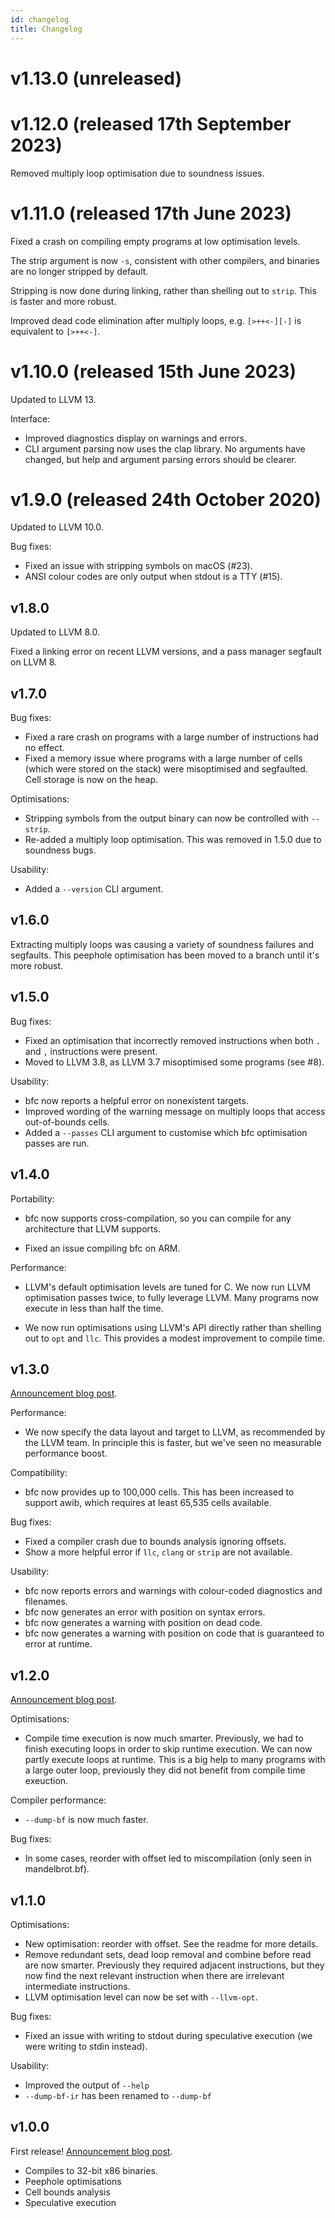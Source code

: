 ```yaml
---
id: changelog
title: Changelog
---
```


# v1.13.0 (unreleased)

# v1.12.0 (released 17th September 2023)

Removed multiply loop optimisation due to soundness issues.

# v1.11.0 (released 17th June 2023)

Fixed a crash on compiling empty programs at low optimisation levels.

The strip argument is now `-s`, consistent with other compilers, and
binaries are no longer stripped by default.

Stripping is now done during linking, rather than shelling out to
`strip`. This is faster and more robust.

Improved dead code elimination after multiply loops, e.g. `[>++<-][-]`
is equivalent to `[>++<-]`.

# v1.10.0 (released 15th June 2023)

Updated to LLVM 13.

Interface:

* Improved diagnostics display on warnings and errors.
* CLI argument parsing now uses the clap library. No arguments have
  changed, but help and argument parsing errors should be clearer.

# v1.9.0 (released 24th October 2020)

Updated to LLVM 10.0.

Bug fixes:

* Fixed an issue with stripping symbols on macOS (#23).
* ANSI colour codes are only output when stdout is a TTY (#15).

## v1.8.0

Updated to LLVM 8.0.

Fixed a linking error on recent LLVM versions, and a pass manager
segfault on LLVM 8.

## v1.7.0

Bug fixes:

* Fixed a rare crash on programs with a large number of instructions
  had no effect.
* Fixed a memory issue where programs with a large number of cells
  (which were stored on the stack) were misoptimised and
  segfaulted. Cell storage is now on the heap.

Optimisations:

* Stripping symbols from the output binary can now be controlled with
  `--strip`.
* Re-added a multiply loop optimisation. This was removed in 1.5.0 due to
  soundness bugs.

Usability:

* Added a `--version` CLI argument.

## v1.6.0

Extracting multiply loops was causing a variety of soundness failures
and segfaults. This peephole optimisation has been moved to a branch
until it's more robust.

## v1.5.0

Bug fixes:

* Fixed an optimisation that incorrectly removed instructions when
  both `.` and `,` instructions were present.
* Moved to LLVM 3.8, as LLVM 3.7 misoptimised some programs (see #8).

Usability:

* bfc now reports a helpful error on nonexistent targets.
* Improved wording of the warning message on multiply loops that
  access out-of-bounds cells.
* Added a `--passes` CLI argument to customise which bfc optimisation
  passes are run.

## v1.4.0

Portability:

* bfc now supports cross-compilation, so you can compile for any
  architecture that LLVM supports.

* Fixed an issue compiling bfc on ARM.

Performance:

* LLVM's default optimisation levels are tuned for C. We now run LLVM
  optimisation passes twice, to fully leverage LLVM. Many programs now
  execute in less than half the time.

* We now run optimisations using LLVM's API directly rather than
  shelling out to `opt` and `llc`. This provides a modest improvement
  to compile time.

## v1.3.0

[Announcement blog post](http://www.wilfred.me.uk/blog/2016/02/07/an-industrial-grade-bf-compiler/).

Performance:

* We now specify the data layout and target to LLVM, as recommended
  by the LLVM team. In principle this is faster, but we've seen no
  measurable performance boost.

Compatibility:

* bfc now provides up to 100,000 cells. This has been increased to
  support awib, which requires at least 65,535 cells available.

Bug fixes:

* Fixed a compiler crash due to bounds analysis ignoring offsets.
* Show a more helpful error if `llc`, `clang` or `strip` are not
  available.

Usability:

* bfc now reports errors and warnings with colour-coded diagnostics
  and filenames.
* bfc now generates an error with position on syntax errors.
* bfc now generates a warning with position on dead code.
* bfc now generates a warning with position on code that is guaranteed
  to error at runtime.

## v1.2.0

[Announcement blog post](http://www.wilfred.me.uk/blog/2015/10/18/even-more-bf-optimisations/).

Optimisations:

* Compile time execution is now much smarter. Previously, we had to
finish executing loops in order to skip runtime execution. We can now
partly execute loops at runtime. This is a big help to many programs
with a large outer loop, previously they did not benefit from compile
time exeuction.

Compiler performance:

* `--dump-bf` is now much faster.

Bug fixes:

* In some cases, reorder with offset led to miscompilation
(only seen in mandelbrot.bf).

## v1.1.0

Optimisations:

* New optimisation: reorder with offset. See the readme for more
  details.
* Remove redundant sets, dead loop removal and combine before read are
  now smarter. Previously they required adjacent instructions, but
  they now find the next relevant instruction when there are
  irrelevant intermediate instructions.
* LLVM optimisation level can now be set with `--llvm-opt`.

Bug fixes:

* Fixed an issue with writing to stdout during speculative execution
  (we were writing to stdin instead).

Usability:

* Improved the output of `--help`
* `--dump-bf-ir` has been renamed to `--dump-bf`

## v1.0.0

First release! [Announcement blog post](http://www.wilfred.me.uk/blog/2015/08/29/an-optimising-bf-compiler/).

* Compiles to 32-bit x86 binaries.
* Peephole optimisations
* Cell bounds analysis
* Speculative execution

